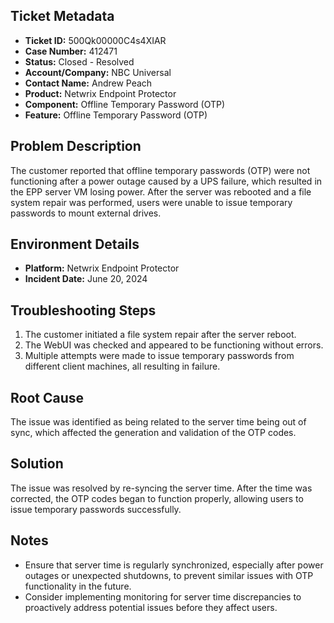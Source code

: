 ## Ticket Metadata
- **Ticket ID:** 500Qk00000C4s4XIAR
- **Case Number:** 412471
- **Status:** Closed - Resolved
- **Account/Company:** NBC Universal
- **Contact Name:** Andrew Peach
- **Product:** Netwrix Endpoint Protector
- **Component:** Offline Temporary Password (OTP)
- **Feature:** Offline Temporary Password (OTP)

## Problem Description
The customer reported that offline temporary passwords (OTP) were not functioning after a power outage caused by a UPS failure, which resulted in the EPP server VM losing power. After the server was rebooted and a file system repair was performed, users were unable to issue temporary passwords to mount external drives.

## Environment Details
- **Platform:** Netwrix Endpoint Protector
- **Incident Date:** June 20, 2024

## Troubleshooting Steps
1. The customer initiated a file system repair after the server reboot.
2. The WebUI was checked and appeared to be functioning without errors.
3. Multiple attempts were made to issue temporary passwords from different client machines, all resulting in failure.

## Root Cause
The issue was identified as being related to the server time being out of sync, which affected the generation and validation of the OTP codes.

## Solution
The issue was resolved by re-syncing the server time. After the time was corrected, the OTP codes began to function properly, allowing users to issue temporary passwords successfully.

## Notes
- Ensure that server time is regularly synchronized, especially after power outages or unexpected shutdowns, to prevent similar issues with OTP functionality in the future.
- Consider implementing monitoring for server time discrepancies to proactively address potential issues before they affect users.